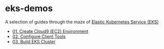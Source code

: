 # eks-demos
A selection of guides through the maze of [Elastic Kubernetes Service (EKS)](https://aws.amazon.com/eks)

* [01. Create Cloud9 (EC2) Environment](01-cloud9/README.md)
* [02. Configure Client Tools](02-client-tools/README.md)
* [03. Build EKS Cluster](03-build-cluster/README.md)
